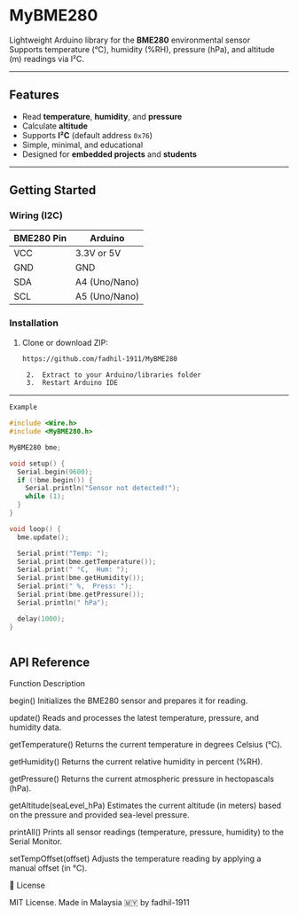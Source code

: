 # MyBME280

Lightweight Arduino library for the **BME280** environmental sensor   
Supports temperature (°C), humidity (%RH), pressure (hPa), and altitude (m) readings via I²C.

---

## Features

- Read **temperature**, **humidity**, and **pressure**
- Calculate **altitude** 
- Supports **I²C** (default address `0x76`)
- Simple, minimal, and educational
- Designed for **embedded projects** and **students**

---

## Getting Started

### Wiring (I2C)

| BME280 Pin | Arduino |
|------------|---------|
| VCC        | 3.3V or 5V |
| GND        | GND     |
| SDA        | A4 (Uno/Nano) |
| SCL        | A5 (Uno/Nano) |

### Installation

1. Clone or download ZIP:
   ```bash
   https://github.com/fadhil-1911/MyBME280

	2.	Extract to your Arduino/libraries folder
	3.	Restart Arduino IDE

---
```cpp
Example

#include <Wire.h>
#include <MyBME280.h>

MyBME280 bme;

void setup() {
  Serial.begin(9600);
  if (!bme.begin()) {
    Serial.println("Sensor not detected!");
    while (1);
  }
}

void loop() {
  bme.update();

  Serial.print("Temp: ");
  Serial.print(bme.getTemperature());
  Serial.print(" °C,  Hum: ");
  Serial.print(bme.getHumidity());
  Serial.print(" %,  Press: ");
  Serial.print(bme.getPressure());
  Serial.println(" hPa");

  delay(1000);
}



```
## API  Reference



Function Description

begin() 
Initializes the BME280 sensor and prepares it for reading.

update() 
Reads and processes the latest temperature, pressure, and humidity data.

getTemperature() 
Returns the current temperature in degrees Celsius (°C).

getHumidity()
Returns the current relative humidity in percent (%RH).

getPressure()
Returns the current atmospheric pressure in hectopascals (hPa).

getAltitude(seaLevel_hPa)
Estimates the current altitude (in meters) based on the pressure and provided sea-level pressure.

printAll()
Prints all sensor readings (temperature, pressure, humidity) to the Serial Monitor.

setTempOffset(offset)
Adjusts the temperature reading by applying a manual offset (in °C).



📄 License

MIT License.
Made in Malaysia 🇲🇾 by fadhil-1911


